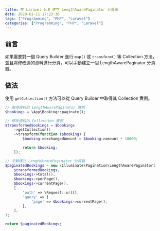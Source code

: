 ```yaml
---
title: 在 Laravel 6.0 建立 LengthAwarePaginator 分頁器
date: 2020-02-11 17:23:36
tags: ["Programming", "PHP", "Laravel"]
categories: ["Programming", "PHP", "Laravel"]
---
```


## 前言

如果需要對一個 Query Builder 進行 `map()` 或 `transform()` 等 Collection 方法，並且將修改過的資料進行分頁，可以手動建立一個 LengthAwarePaginator 分頁器。

## 做法

使用 `getCollection()` 方法可以從 Query Builder 中取得其 Collection 實例。

```php
// 取得資料的 LengthAwarePaginator 實例
$bookings = \App\Booking::paginate();

// 修改資料的 Collection 實例
$transformedBookings = $bookings
    ->getCollection()
    ->transform(function ($booking) {
        $booking->exchangedAmount = $booking->amount * 10000;

        return $booking;
    });

// 手動建立 LengthAwarePaginator 分頁器
$paginatedBookings = new \Illuminate\Pagination\LengthAwarePaginator(
    $transformedBookings,
    $bookings->total(),
    $bookings->perPage(),
    $bookings->currentPage(),
    [
        'path' => \Request::url(),
        'query' => [
            'page' => $bookings->currentPage(),
        ],
    ],
);

return $paginatedBookings;
```
